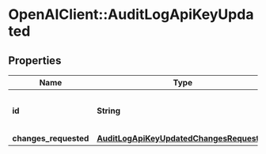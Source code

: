 # OpenAIClient::AuditLogApiKeyUpdated

## Properties
Name | Type | Description | Notes
------------ | ------------- | ------------- | -------------
**id** | **String** | The tracking ID of the API key. | [optional] 
**changes_requested** | [**AuditLogApiKeyUpdatedChangesRequested**](AuditLogApiKeyUpdatedChangesRequested.md) |  | [optional] 

